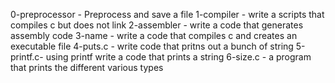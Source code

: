 0-preprocessor - Preprocess and save a file
1-compiler - write a scripts that compiles c but does not link
2-assembler - write a code that generates assembly code
3-name - write a code that compiles c and creates an executable file
4-puts.c - write code that pritns out a bunch of string
5-printf.c- using printf write a code that prints a string
6-size.c - a program that prints the different various types

